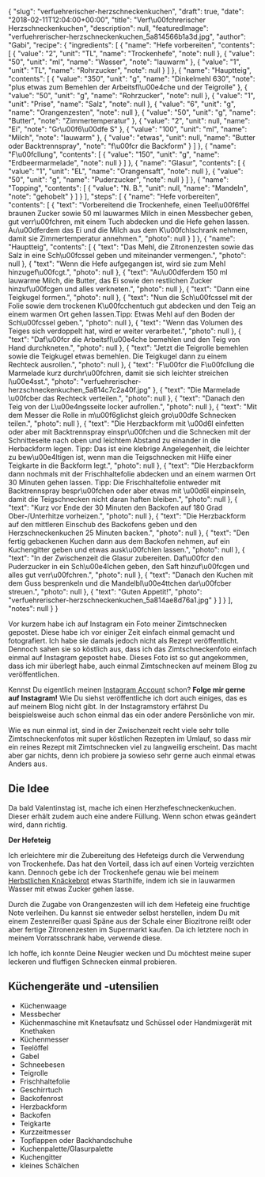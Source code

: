 {
    "slug": "verfuehrerischer-herzschneckenkuchen",
    "draft": true,
    "date": "2018-02-11T12:04:00+00:00",
    "title": "Verf\u00fchrerischer Herzschneckenkuchen",
    "description": null,
    "featuredImage": "verfuehrerischer-herzschneckenkuchen_5a814566b1a3d.jpg",
    "author": "Gabi",
    "recipe": {
        "ingredients": [
            {
                "name": "Hefe vorbereiten",
                "contents": [
                    {
                        "value": "2",
                        "unit": "TL",
                        "name": "Trockenhefe",
                        "note": null
                    },
                    {
                        "value": "50",
                        "unit": "ml",
                        "name": "Wasser",
                        "note": "lauwarm"
                    },
                    {
                        "value": "1",
                        "unit": "TL",
                        "name": "Rohrzucker",
                        "note": null
                    }
                ]
            },
            {
                "name": "Hauptteig",
                "contents": [
                    {
                        "value": "350",
                        "unit": "g",
                        "name": "Dinkelmehl 630",
                        "note": "plus etwas zum Bemehlen der Arbeitsfl\u00e4che und der Teigrolle"
                    },
                    {
                        "value": "50",
                        "unit": "g",
                        "name": "Rohrzucker",
                        "note": null
                    },
                    {
                        "value": "1",
                        "unit": "Prise",
                        "name": "Salz",
                        "note": null
                    },
                    {
                        "value": "6",
                        "unit": "g",
                        "name": "Orangenzesten",
                        "note": null
                    },
                    {
                        "value": "50",
                        "unit": "g",
                        "name": "Butter",
                        "note": "Zimmertemperatur"
                    },
                    {
                        "value": "2",
                        "unit": null,
                        "name": "Ei",
                        "note": "Gr\u00f6\u00dfe S"
                    },
                    {
                        "value": "100",
                        "unit": "ml",
                        "name": "Milch",
                        "note": "lauwarm"
                    },
                    {
                        "value": "etwas",
                        "unit": null,
                        "name": "Butter oder Backtrennspray",
                        "note": "f\u00fcr die Backform"
                    }
                ]
            },
            {
                "name": "F\u00fcllung",
                "contents": [
                    {
                        "value": "150",
                        "unit": "g",
                        "name": "Erdbeermarmelade",
                        "note": null
                    }
                ]
            },
            {
                "name": "Glasur",
                "contents": [
                    {
                        "value": "1",
                        "unit": "EL",
                        "name": "Orangensaft",
                        "note": null
                    },
                    {
                        "value": "50",
                        "unit": "g",
                        "name": "Puderzucker",
                        "note": null
                    }
                ]
            },
            {
                "name": "Topping",
                "contents": [
                    {
                        "value": "N. B.",
                        "unit": null,
                        "name": "Mandeln",
                        "note": "gehobelt"
                    }
                ]
            }
        ],
        "steps": [
            {
                "name": "Hefe vorbereiten",
                "contents": [
                    {
                        "text": "Vorbereitend die Trockenhefe, einen Teel\u00f6ffel braunen Zucker sowie 50 ml lauwarmes Milch in einen Messbecher geben, gut verr\u00fchren, mit einem Tuch abdecken und die Hefe gehen lassen. Au\u00dferdem das Ei und die Milch aus dem K\u00fchlschrank nehmen, damit sie Zimmertemperatur annehmen.",
                        "photo": null
                    }
                ]
            },
            {
                "name": "Hauptteig",
                "contents": [
                    {
                        "text": "Das Mehl, die Zitronenzesten  sowie das Salz in eine Sch\u00fcssel geben und miteinander vermengen.",
                        "photo": null
                    },
                    {
                        "text": "Wenn die Hefe aufgegangen ist, wird sie zum Mehl  hinzugef\u00fcgt.",
                        "photo": null
                    },
                    {
                        "text": "Au\u00dferdem 150 ml lauwarme Milch, die Butter, das Ei sowie den restlichen Zucker hinzuf\u00fcgen und alles verkneten.",
                        "photo": null
                    },
                    {
                        "text": "Dann eine Teigkugel formen.",
                        "photo": null
                    },
                    {
                        "text": "Nun die Sch\u00fcssel mit der Folie sowie dem trockenen K\u00fcchentuch gut abdecken und den Teig an einem warmen Ort gehen lassen.Tipp: Etwas Mehl auf den Boden der Sch\u00fcssel geben.",
                        "photo": null
                    },
                    {
                        "text": "Wenn das Volumen des Teiges sich verdoppelt hat, wird er weiter verarbeitet.",
                        "photo": null
                    },
                    {
                        "text": "Daf\u00fcr die Arbeitsfl\u00e4che bemehlen und den Teig von Hand durchkneten.",
                        "photo": null
                    },
                    {
                        "text": "Jetzt die Teigrolle bemehlen sowie die Teigkugel etwas bemehlen. Die Teigkugel dann zu einem Rechteck ausrollen.",
                        "photo": null
                    },
                    {
                        "text": "F\u00fcr die F\u00fcllung die Marmelade kurz durchr\u00fchren, damit sie sich leichter streichen l\u00e4sst.",
                        "photo": "verfuehrerischer-herzschneckenkuchen_5a814c7c2a40f.jpg"
                    },
                    {
                        "text": "Die Marmelade \u00fcber das Rechteck verteilen.",
                        "photo": null
                    },
                    {
                        "text": "Danach den Teig von der L\u00e4ngsseite locker aufrollen.",
                        "photo": null
                    },
                    {
                        "text": "Mit dem Messer die Rolle in m\u00f6glichst gleich gro\u00dfe Schnecken teilen.",
                        "photo": null
                    },
                    {
                        "text": "Die Herzbackform mit \u00d6l einfetten oder aber mit Backtrennspray einspr\u00fchen und die Schnecken mit der Schnitteseite nach oben und leichtem Abstand zu einander in die Herbackform legen. Tipp: Das ist eine klebrige Angelegenheit, die leichter zu bew\u00e4ltigen ist, wenn man die Teigschnecken mit Hilfe einer Teigkarte in die Backform legt.",
                        "photo": null
                    },
                    {
                        "text": "Die Herzbackform dann nochmals mit der Frischhaltefolie abdecken und an einem warmen Ort 30 Minuten gehen lassen. Tipp: Die Frischhaltefolie entweder mit Backtrennspray bespr\u00fchen oder aber etwas mit \u00d6l einpinseln, damit die Teigschnecken nicht daran haften bleiben.",
                        "photo": null
                    },
                    {
                        "text": "Kurz vor Ende der 30 Minuten den Backofen auf 180 Grad Ober-\/Unterhitze vorheizen.",
                        "photo": null
                    },
                    {
                        "text": "Die Herzbackform auf den mittleren Einschub des Backofens geben und den Herzschneckenkuchen 25 Minuten backen.",
                        "photo": null
                    },
                    {
                        "text": "Den fertig gebackenen Kuchen dann aus dem Backofen nehmen, auf ein Kuchengitter geben und etwas ausk\u00fchlen lassen.",
                        "photo": null
                    },
                    {
                        "text": "In der Zwischenzeit die Glasur zubereiten. Daf\u00fcr den Puderzucker in ein Sch\u00e4lchen geben, den Saft hinzuf\u00fcgen und alles gut verr\u00fchren.",
                        "photo": null
                    },
                    {
                        "text": "Danach den Kuchen mit dem Guss besprenkeln und die Mandelbl\u00e4ttchen dar\u00fcber streuen.",
                        "photo": null
                    },
                    {
                        "text": "Guten Appetit!",
                        "photo": "verfuehrerischer-herzschneckenkuchen_5a814ae8d76a1.jpg"
                    }
                ]
            }
        ],
        "notes": null
    }
}

Vor kurzem habe ich auf Instagram ein Foto meiner Zimtschnecken gepostet. Diese habe ich vor einiger Zeit einfach einmal gemacht und fotografiert. Ich habe sie damals jedoch nicht als Rezept veröffentlicht. Dennoch sahen sie so köstlich aus, dass ich das Zimtschneckenfoto einfach einmal auf Instagram gepostet habe. Dieses Foto ist so gut angekommen, dass ich mir überlegt habe, auch einmal Zimtschnecken auf meinem Blog zu veröffentlichen. 

Kennst Du eigentlich meinen [Instagram Account](https://www.instagram.com/kochfokus.de/ "Instagram Account") schon?  **Folge mir gerne auf Instagram!** Wie Du siehst veröffentliche ich dort auch einiges, das es auf meinem Blog nicht gibt. In der Instagramstory erfährst Du beispielsweise auch schon einmal das ein oder andere Persönliche von mir.


Wie es nun einmal ist, sind in der Zwischenzeit recht viele sehr tolle Zimtschneckenfotos mit super köstlichen Rezepten im Umlauf, so dass mir ein reines Rezept mit Zimtschnecken viel zu langweilig erscheint. Das macht aber gar nichts, denn ich probiere ja sowieso sehr gerne auch einmal etwas Anders aus.

## Die Idee

Da bald Valentinstag ist, mache ich einen Herzhefeschneckenkuchen. Dieser erhält zudem auch eine andere Füllung. Wenn schon etwas geändert wird, dann richtig.

**Der Hefeteig**

Ich erleichtere mir die Zubereitung des Hefeteigs durch die Verwendung von Trockenhefe. Das hat den Vorteil, dass ich auf einen Vorteig verzichten kann. Dennoch gebe ich der Trockenhefe genau wie bei meinem [Herbstlichen Knäckebrot](https://kochfokus.de/artikel/herbstliches-knaeckebrot/ "Herbstlichen Knäckebrot") etwas Starthilfe, indem ich sie in lauwarmen Wasser mit etwas Zucker gehen lasse.

Durch die Zugabe von Orangenzesten will ich dem Hefeteig eine fruchtige Note verleihen. Du kannst sie entweder selbst herstellen, indem Du mit einem Zestenreißer quasi Späne aus der Schale einer Biozitrone reißt oder aber fertige Zitronenzesten im Supermarkt kaufen. Da ich letztere noch in meinem Vorratsschrank habe, verwende diese.


Ich hoffe, ich konnte Deine Neugier wecken und Du möchtest meine super leckeren und fluffigen Schnecken einmal probieren.

## Küchengeräte und -utensilien
- Küchenwaage
- Messbecher
- Küchenmaschine mit Knetaufsatz und Schüssel oder Handmixgerät mit Knethaken
- Küchenmesser
- Teelöffel
- Gabel
- Schneebesen
- Teigrolle
- Frischhaltefolie
- Geschirrtuch
- Backofenrost
- Herzbackform
- Backofen
- Teigkarte
- Kurzzeitmesser
- Topflappen oder Backhandschuhe
- Kuchenpalette/Glasurpalette
- Kuchengitter
- kleines Schälchen